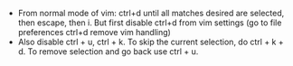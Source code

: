 - From normal mode of vim: ctrl+d until all matches desired are selected, then escape, then i. But first disable ctrl+d from vim settings (go to file preferences ctrl+d remove vim handling)
- Also disable ctrl + u, ctrl + k. To skip the current selection, do ctrl + k + d. To remove selection and go back use ctrl + u. 